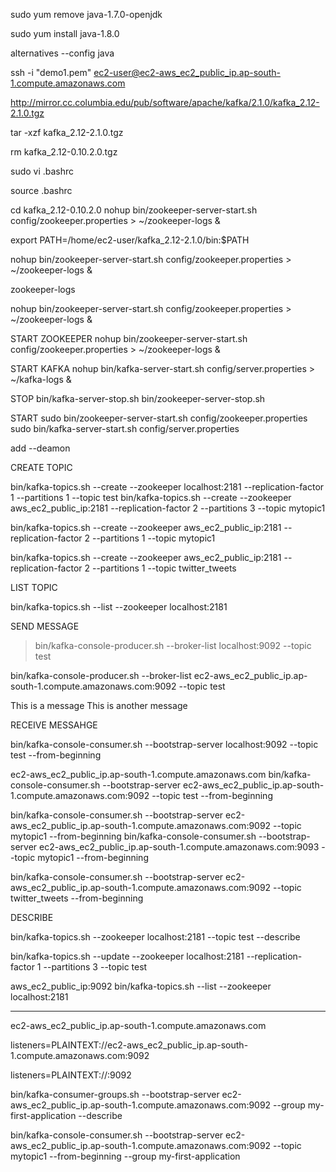 
sudo yum remove java-1.7.0-openjdk

sudo yum install java-1.8.0

alternatives --config java





ssh -i "demo1.pem" ec2-user@ec2-aws_ec2_public_ip.ap-south-1.compute.amazonaws.com


http://mirror.cc.columbia.edu/pub/software/apache/kafka/2.1.0/kafka_2.12-2.1.0.tgz



tar -xzf kafka_2.12-2.1.0.tgz



rm kafka_2.12-0.10.2.0.tgz



sudo vi .bashrc


source .bashrc

cd kafka_2.12-0.10.2.0
nohup bin/zookeeper-server-start.sh config/zookeeper.properties > ~/zookeeper-logs &



export PATH=/home/ec2-user/kafka_2.12-2.1.0/bin:$PATH




nohup bin/zookeeper-server-start.sh config/zookeeper.properties > ~/zookeeper-logs &


zookeeper-logs




nohup bin/zookeeper-server-start.sh config/zookeeper.properties > ~/zookeeper-logs &


START ZOOKEEPER
nohup bin/zookeeper-server-start.sh config/zookeeper.properties > ~/zookeeper-logs &




START KAFKA
nohup bin/kafka-server-start.sh config/server.properties > ~/kafka-logs &


STOP
bin/kafka-server-stop.sh
bin/zookeeper-server-stop.sh

START
sudo  bin/zookeeper-server-start.sh config/zookeeper.properties
sudo bin/kafka-server-start.sh config/server.properties

add --deamon




CREATE TOPIC

 bin/kafka-topics.sh --create --zookeeper localhost:2181 --replication-factor 1 --partitions 1 --topic test
 bin/kafka-topics.sh --create --zookeeper aws_ec2_public_ip:2181 --replication-factor 2 --partitions 3 --topic mytopic1

 bin/kafka-topics.sh --create --zookeeper aws_ec2_public_ip:2181 --replication-factor 2 --partitions 1 --topic mytopic1


 bin/kafka-topics.sh --create --zookeeper aws_ec2_public_ip:2181 --replication-factor 2 --partitions 1 --topic twitter_tweets

 LIST TOPIC

 bin/kafka-topics.sh --list --zookeeper localhost:2181


 SEND MESSAGE
 > bin/kafka-console-producer.sh --broker-list localhost:9092 --topic test

 bin/kafka-console-producer.sh --broker-list ec2-aws_ec2_public_ip.ap-south-1.compute.amazonaws.com:9092 --topic test


This is a message
This is another message


RECEIVE MESSAHGE


bin/kafka-console-consumer.sh --bootstrap-server localhost:9092 --topic test --from-beginning

ec2-aws_ec2_public_ip.ap-south-1.compute.amazonaws.com
bin/kafka-console-consumer.sh --bootstrap-server ec2-aws_ec2_public_ip.ap-south-1.compute.amazonaws.com:9092 --topic test --from-beginning

bin/kafka-console-consumer.sh --bootstrap-server ec2-aws_ec2_public_ip.ap-south-1.compute.amazonaws.com:9092 --topic mytopic1 --from-beginning
bin/kafka-console-consumer.sh --bootstrap-server ec2-aws_ec2_public_ip.ap-south-1.compute.amazonaws.com:9093 --topic mytopic1 --from-beginning

bin/kafka-console-consumer.sh --bootstrap-server ec2-aws_ec2_public_ip.ap-south-1.compute.amazonaws.com:9092 --topic twitter_tweets --from-beginning



DESCRIBE

 bin/kafka-topics.sh  --zookeeper localhost:2181  --topic test --describe



bin/kafka-topics.sh --update --zookeeper localhost:2181 --replication-factor 1 --partitions 3 --topic test


aws_ec2_public_ip:9092
 bin/kafka-topics.sh --list --zookeeper localhost:2181


--------

ec2-aws_ec2_public_ip.ap-south-1.compute.amazonaws.com



listeners=PLAINTEXT://ec2-aws_ec2_public_ip.ap-south-1.compute.amazonaws.com:9092



listeners=PLAINTEXT://:9092


bin/kafka-consumer-groups.sh --bootstrap-server ec2-aws_ec2_public_ip.ap-south-1.compute.amazonaws.com:9092  --group my-first-application --describe




bin/kafka-console-consumer.sh --bootstrap-server ec2-aws_ec2_public_ip.ap-south-1.compute.amazonaws.com:9092 --topic mytopic1 --from-beginning --group my-first-application
